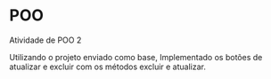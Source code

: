 # POO
Atividade de POO 2

Utilizando o projeto enviado como base, Implementado os botões de atualizar e excluir com os métodos excluir e atualizar.

